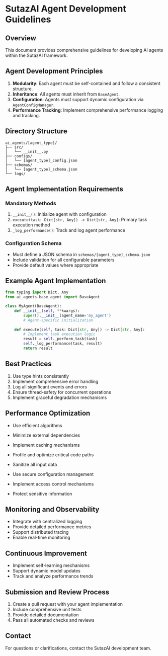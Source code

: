 # SutazAI Agent Development Guidelines

## Overview
This document provides comprehensive guidelines for developing AI agents within the SutazAI framework.

## Agent Development Principles
1. **Modularity**: Each agent must be self-contained and follow a consistent structure.
2. **Inheritance**: All agents must inherit from `BaseAgent`.
3. **Configuration**: Agents must support dynamic configuration via `AgentConfigManager`.
4. **Performance Tracking**: Implement comprehensive performance logging and tracking.

## Directory Structure
```
ai_agents/[agent_type]/
├── src/
│   └── __init__.py
├── configs/
│   └── [agent_type]_config.json
├── schemas/
│   └── [agent_type]_schema.json
└── logs/
```

## Agent Implementation Requirements
### Mandatory Methods
1. `__init__()`: Initialize agent with configuration
2. `execute(task: Dict[str, Any]) -> Dict[str, Any]`: Primary task execution method
3. `_log_performance()`: Track and log agent performance

### Configuration Schema
- Must define a JSON schema in `schemas/[agent_type]_schema.json`
- Include validation for all configurable parameters
- Provide default values where appropriate

## Example Agent Implementation
```python
from typing import Dict, Any
from ai_agents.base_agent import BaseAgent

class MyAgent(BaseAgent):
    def __init__(self, **kwargs):
        super().__init__(agent_name='my_agent')
        # Agent-specific initialization
    
    def execute(self, task: Dict[str, Any]) -> Dict[str, Any]:
        # Implement task execution logic
        result = self._perform_task(task)
        self._log_performance(task, result)
        return result
```

## Best Practices
1. Use type hints consistently
2. Implement comprehensive error handling
3. Log all significant events and errors
4. Ensure thread-safety for concurrent operations
5. Implement graceful degradation mechanisms

## Performance Optimization
- Use efficient algorithms
- Minimize external dependencies
- Implement caching mechanisms
- Profile and optimize critical code paths

- Sanitize all input data
- Use secure configuration management
- Implement access control mechanisms
- Protect sensitive information

## Monitoring and Observability
- Integrate with centralized logging
- Provide detailed performance metrics
- Support distributed tracing
- Enable real-time monitoring

## Continuous Improvement
- Implement self-learning mechanisms
- Support dynamic model updates
- Track and analyze performance trends

## Submission and Review Process
1. Create a pull request with your agent implementation
2. Include comprehensive unit tests
3. Provide detailed documentation
4. Pass all automated checks and reviews

## Contact
For questions or clarifications, contact the SutazAI development team. 